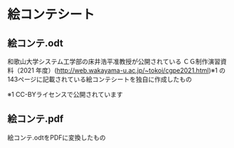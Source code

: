 # 絵コンテシート

## 絵コンテ.odt

和歌山大学システム工学部の床井浩平准教授が公開されている ＣＧ制作演習資料（2021 年度）(http://web.wakayama-u.ac.jp/~tokoi/cgpe2021.html)※1 の
143ページに記載されている絵コンテシートを独自に作成したもの

※1 CC-BYライセンスで公開されています

## 絵コンテ.pdf

絵コンテ.odtをPDFに変換したもの
